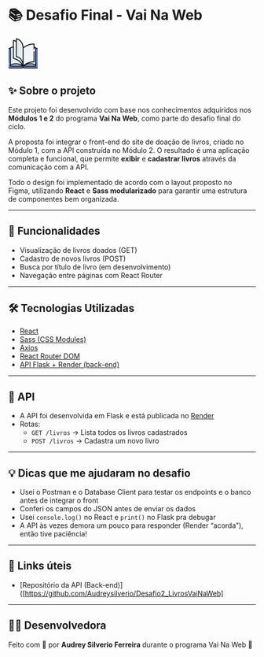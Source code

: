 # 📚 Desafio Final - Vai Na Web

![Logo do Projeto](./src/assets/logoBook.png)

## ✨ Sobre o projeto

Este projeto foi desenvolvido com base nos conhecimentos adquiridos nos **Módulos 1 e 2** do programa **Vai Na Web**, como parte do desafio final do ciclo.

A proposta foi integrar o front-end do site de doação de livros, criado no Módulo 1, com a API construída no Módulo 2. O resultado é uma aplicação completa e funcional, que permite **exibir** e **cadastrar livros** através da comunicação com a API.

Todo o design foi implementado de acordo com o layout proposto no Figma, utilizando **React** e **Sass modularizado** para garantir uma estrutura de componentes bem organizada.

---

## 🚀 Funcionalidades

- Visualização de livros doados (GET)
- Cadastro de novos livros (POST)
- Busca por título de livro (em desenvolvimento)
- Navegação entre páginas com React Router

---

## 🛠️ Tecnologias Utilizadas

- [React](https://reactjs.org/)
- [Sass (CSS Modules)](https://sass-lang.com/)
- [Axios](https://axios-http.com/)
- [React Router DOM](https://reactrouter.com/)
- [API Flask + Render (back-end)](https://render.com/)

---

## 🔗 API

- A API foi desenvolvida em Flask e está publicada no [Render](https://render.com/)
- Rotas:
  - `GET /livros` → Lista todos os livros cadastrados
  - `POST /livros` → Cadastra um novo livro

---

## 💡 Dicas que me ajudaram no desafio

- Usei o Postman e o Database Client para testar os endpoints e o banco antes de integrar o front
- Conferi os campos do JSON antes de enviar os dados
- Usei `console.log()` no React e `print()` no Flask pra debugar
- A API às vezes demora um pouco para responder (Render “acorda”), então tive paciência!

---

## 🔗 Links úteis

- [Repositório da API (Back-end)]([https://github.com/Audreysilverio/Desafio2_LivrosVaiNaWeb]

---

## 👩‍💻 Desenvolvedora

Feito com 💙 por **Audrey Silverio Ferreira** durante o programa Vai Na Web 🚀


